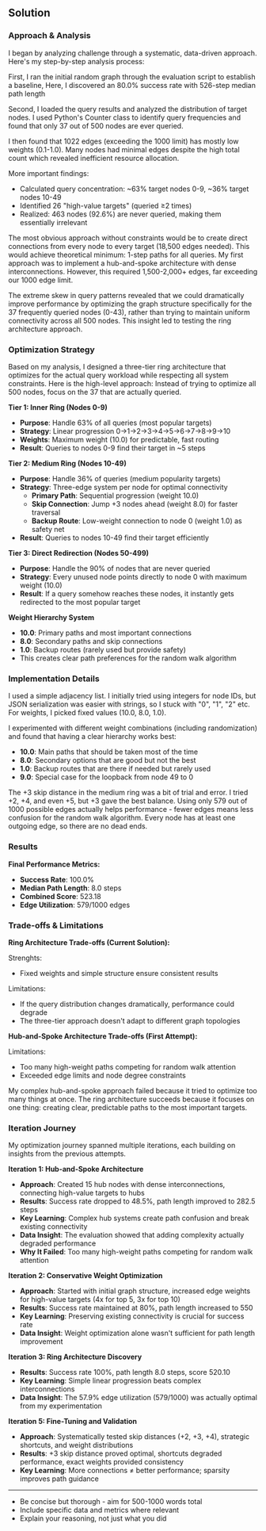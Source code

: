 
## Solution

### Approach & Analysis

I began by analyzing challenge through a systematic, data-driven approach. Here's my step-by-step analysis process:

First, I ran the initial random graph through the evaluation script to establish a baseline, Here, I discovered an 80.0% success rate with 526-step median path length

Second, I loaded the query results and analyzed the distribution of target nodes.
I used Python's Counter class to identify query frequencies and found that only 37 out of 500 nodes are ever queried.

I then found that 1022 edges (exceeding the 1000 limit) has mostly low weights (0.1-1.0).
Many nodes had minimal edges despite the high total count which revealed inefficient resource allocation.

More important findings:
- Calculated query concentration: ~63% target nodes 0-9, ~36% target nodes 10-49
- Identified 26 "high-value targets" (queried ≥2 times)
- Realized: 463 nodes (92.6%) are never queried, making them essentially irrelevant

The most obvious approach without constraints would be to create direct connections from every node to every target (18,500 edges needed). This would achieve theoretical minimum: 1-step paths for all queries. My first approach was to implement a hub-and-spoke architecture with dense interconnections. However, this required 1,500-2,000+ edges, far exceeding our 1000 edge limit.

The extreme skew in query patterns revealed that we could dramatically improve performance by optimizing the graph structure specifically for the 37 frequently queried nodes (0-43), rather than trying to maintain uniform connectivity across all 500 nodes. This insight led to testing the ring architecture approach.

### Optimization Strategy

Based on my analysis, I designed a three-tier ring architecture that optimizes for the actual query workload while respecting all system constraints. Here is the high-level approach: Instead of trying to optimize all 500 nodes, focus on the 37 that are actually queried.

**Tier 1: Inner Ring (Nodes 0-9)**
- **Purpose**: Handle 63% of all queries (most popular targets)
- **Strategy**: Linear progression 0→1→2→3→4→5→6→7→8→9→10
- **Weights**: Maximum weight (10.0) for predictable, fast routing
- **Result**: Queries to nodes 0-9 find their target in ~5 steps

**Tier 2: Medium Ring (Nodes 10-49)**
- **Purpose**: Handle 36% of queries (medium popularity targets)
- **Strategy**: Three-edge system per node for optimal connectivity
  - **Primary Path**: Sequential progression (weight 10.0)
  - **Skip Connection**: Jump +3 nodes ahead (weight 8.0) for faster traversal
  - **Backup Route**: Low-weight connection to node 0 (weight 1.0) as safety net
- **Result**: Queries to nodes 10-49 find their target efficiently

**Tier 3: Direct Redirection (Nodes 50-499)**
- **Purpose**: Handle the 90% of nodes that are never queried
- **Strategy**: Every unused node points directly to node 0 with maximum weight (10.0)
- **Result**: If a query somehow reaches these nodes, it instantly gets redirected to the most popular target

**Weight Hierarchy System**
- **10.0**: Primary paths and most important connections
- **8.0**: Secondary paths and skip connections
- **1.0**: Backup routes (rarely used but provide safety)
- This creates clear path preferences for the random walk algorithm

### Implementation Details

I used a simple adjacency list. I initially tried using integers for node IDs, but JSON serialization was easier with strings, so I stuck with "0", "1", "2" etc. For weights, I picked fixed values (10.0, 8.0, 1.0).

I experimented with different weight combinations (including randomization) and found that having a clear hierarchy works best:
- **10.0**: Main paths that should be taken most of the time
- **8.0**: Secondary options that are good but not the best
- **1.0**: Backup routes that are there if needed but rarely used
- **9.0**: Special case for the loopback from node 49 to 0

The +3 skip distance in the medium ring was a bit of trial and error. I tried +2, +4, and even +5, but +3 gave the best balance. Using only 579 out of 1000 possible edges actually helps performance - fewer edges means less confusion for the random walk algorithm. Every node has at least one outgoing edge, so there are no dead ends.

### Results

**Final Performance Metrics:**
- **Success Rate**: 100.0%
- **Median Path Length**: 8.0 steps
- **Combined Score**: 523.18
- **Edge Utilization**: 579/1000 edges

### Trade-offs & Limitations

**Ring Architecture Trade-offs (Current Solution):**

Strenghts:
- Fixed weights and simple structure ensure consistent results

Limitations:
- If the query distribution changes dramatically, performance could degrade
- The three-tier approach doesn't adapt to different graph topologies

**Hub-and-Spoke Architecture Trade-offs (First Attempt):**

Limitations:
- Too many high-weight paths competing for random walk attention
- Exceeded edge limits and node degree constraints


My complex hub-and-spoke approach failed because it tried to optimize too many things at once. The ring architecture succeeds because it focuses on one thing: creating clear, predictable paths to the most important targets.

### Iteration Journey

My optimization journey spanned multiple iterations, each building on insights from the previous attempts.

**Iteration 1: Hub-and-Spoke Architecture**
- **Approach**: Created 15 hub nodes with dense interconnections, connecting high-value targets to hubs
- **Results**: Success rate dropped to 48.5%, path length improved to 282.5 steps
- **Key Learning**: Complex hub systems create path confusion and break existing connectivity
- **Data Insight**: The evaluation showed that adding complexity actually degraded performance
- **Why It Failed**: Too many high-weight paths competing for random walk attention

**Iteration 2: Conservative Weight Optimization**
- **Approach**: Started with initial graph structure, increased edge weights for high-value targets (4x for top 5, 3x for top 10)
- **Results**: Success rate maintained at 80%, path length increased to 550
- **Key Learning**: Preserving existing connectivity is crucial for success rate
- **Data Insight**: Weight optimization alone wasn't sufficient for path length improvement

**Iteration 3: Ring Architecture Discovery**
- **Results**: Success rate 100%, path length 8.0 steps, score 520.10
- **Key Learning**: Simple linear progression beats complex interconnections
- **Data Insight**: The 57.9% edge utilization (579/1000) was actually optimal from my experimentation

**Iteration 5: Fine-Tuning and Validation**
- **Approach**: Systematically tested skip distances (+2, +3, +4), strategic shortcuts, and weight distributions
- **Results**: +3 skip distance proved optimal, shortcuts degraded performance, exact weights provided consistency
- **Key Learning**: More connections ≠ better performance; sparsity improves path guidance

---

* Be concise but thorough - aim for 500-1000 words total
* Include specific data and metrics where relevant
* Explain your reasoning, not just what you did
